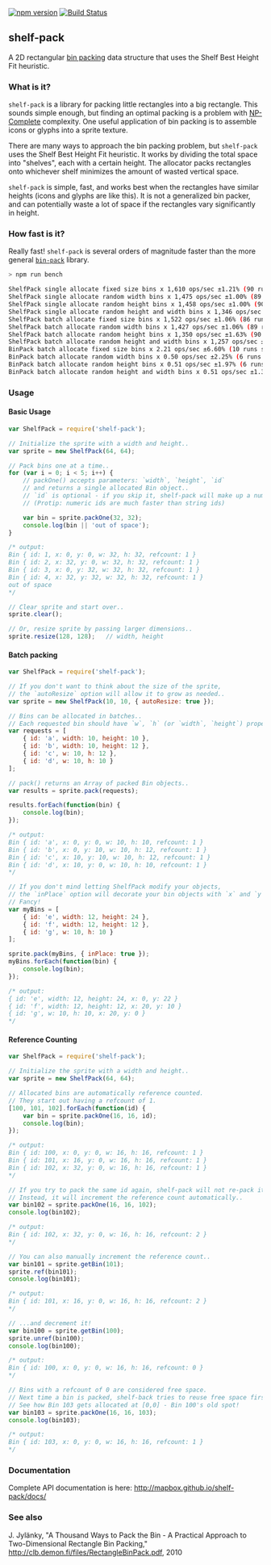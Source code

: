 [![npm version](https://badge.fury.io/js/shelf-pack.svg)](https://badge.fury.io/js/shelf-pack)
[![Build Status](https://circleci.com/gh/mapbox/shelf-pack.svg?style=svg)](https://circleci.com/gh/mapbox/shelf-pack)

## shelf-pack

A 2D rectangular [bin packing](https://en.wikipedia.org/wiki/Bin_packing_problem)
data structure that uses the Shelf Best Height Fit heuristic.


### What is it?

`shelf-pack` is a library for packing little rectangles into a big rectangle.  This sounds simple enough,
but finding an optimal packing is a problem with [NP-Complete](https://en.wikipedia.org/wiki/NP-completeness)
complexity.  One useful application of bin packing is to assemble icons or glyphs into a sprite texture.

There are many ways to approach the bin packing problem, but `shelf-pack` uses the Shelf Best
Height Fit heuristic.  It works by dividing the total space into "shelves", each with a certain height.
The allocator packs rectangles onto whichever shelf minimizes the amount of wasted vertical space.

`shelf-pack` is simple, fast, and works best when the rectangles have similar heights (icons and glyphs
are like this).  It is not a generalized bin packer, and can potentially waste a lot of space if the
rectangles vary significantly in height.


### How fast is it?

Really fast!  `shelf-pack` is several orders of magnitude faster than the more general
[`bin-pack`](https://www.npmjs.com/package/bin-pack) library.

```bash
> npm run bench

ShelfPack single allocate fixed size bins x 1,610 ops/sec ±1.21% (90 runs sampled)
ShelfPack single allocate random width bins x 1,475 ops/sec ±1.00% (89 runs sampled)
ShelfPack single allocate random height bins x 1,458 ops/sec ±1.00% (90 runs sampled)
ShelfPack single allocate random height and width bins x 1,346 ops/sec ±0.96% (89 runs sampled)
ShelfPack batch allocate fixed size bins x 1,522 ops/sec ±1.06% (86 runs sampled)
ShelfPack batch allocate random width bins x 1,427 ops/sec ±1.06% (89 runs sampled)
ShelfPack batch allocate random height bins x 1,350 ops/sec ±1.63% (90 runs sampled)
ShelfPack batch allocate random height and width bins x 1,257 ops/sec ±1.02% (89 runs sampled)
BinPack batch allocate fixed size bins x 2.21 ops/sec ±6.60% (10 runs sampled)
BinPack batch allocate random width bins x 0.50 ops/sec ±2.25% (6 runs sampled)
BinPack batch allocate random height bins x 0.51 ops/sec ±1.97% (6 runs sampled)
BinPack batch allocate random height and width bins x 0.51 ops/sec ±1.37% (6 runs sampled)
```


### Usage

#### Basic Usage

```js
var ShelfPack = require('shelf-pack');

// Initialize the sprite with a width and height..
var sprite = new ShelfPack(64, 64);

// Pack bins one at a time..
for (var i = 0; i < 5; i++) {
    // packOne() accepts parameters: `width`, `height`, `id`
    // and returns a single allocated Bin object..
    // `id` is optional - if you skip it, shelf-pack will make up a number for you..
    // (Protip: numeric ids are much faster than string ids)

    var bin = sprite.packOne(32, 32);
    console.log(bin || 'out of space');
}

/* output:
Bin { id: 1, x: 0, y: 0, w: 32, h: 32, refcount: 1 }
Bin { id: 2, x: 32, y: 0, w: 32, h: 32, refcount: 1 }
Bin { id: 3, x: 0, y: 32, w: 32, h: 32, refcount: 1 }
Bin { id: 4, x: 32, y: 32, w: 32, h: 32, refcount: 1 }
out of space
*/

// Clear sprite and start over..
sprite.clear();

// Or, resize sprite by passing larger dimensions..
sprite.resize(128, 128);   // width, height

```


#### Batch packing

```js
var ShelfPack = require('shelf-pack');

// If you don't want to think about the size of the sprite,
// the `autoResize` option will allow it to grow as needed..
var sprite = new ShelfPack(10, 10, { autoResize: true });

// Bins can be allocated in batches..
// Each requested bin should have `w`, `h` (or `width`, `height`) properties..
var requests = [
    { id: 'a', width: 10, height: 10 },
    { id: 'b', width: 10, height: 12 },
    { id: 'c', w: 10, h: 12 },
    { id: 'd', w: 10, h: 10 }
];

// pack() returns an Array of packed Bin objects..
var results = sprite.pack(requests);

results.forEach(function(bin) {
    console.log(bin);
});

/* output:
Bin { id: 'a', x: 0, y: 0, w: 10, h: 10, refcount: 1 }
Bin { id: 'b', x: 0, y: 10, w: 10, h: 12, refcount: 1 }
Bin { id: 'c', x: 10, y: 10, w: 10, h: 12, refcount: 1 }
Bin { id: 'd', x: 10, y: 0, w: 10, h: 10, refcount: 1 }
*/

// If you don't mind letting ShelfPack modify your objects,
// the `inPlace` option will decorate your bin objects with `x` and `y` properties.
// Fancy!
var myBins = [
    { id: 'e', width: 12, height: 24 },
    { id: 'f', width: 12, height: 12 },
    { id: 'g', w: 10, h: 10 }
];

sprite.pack(myBins, { inPlace: true });
myBins.forEach(function(bin) {
    console.log(bin);
});

/* output:
{ id: 'e', width: 12, height: 24, x: 0, y: 22 }
{ id: 'f', width: 12, height: 12, x: 20, y: 10 }
{ id: 'g', w: 10, h: 10, x: 20, y: 0 }
*/

```

#### Reference Counting

```js
var ShelfPack = require('shelf-pack');

// Initialize the sprite with a width and height..
var sprite = new ShelfPack(64, 64);

// Allocated bins are automatically reference counted.
// They start out having a refcount of 1.
[100, 101, 102].forEach(function(id) {
    var bin = sprite.packOne(16, 16, id);
    console.log(bin);
});

/* output:
Bin { id: 100, x: 0, y: 0, w: 16, h: 16, refcount: 1 }
Bin { id: 101, x: 16, y: 0, w: 16, h: 16, refcount: 1 }
Bin { id: 102, x: 32, y: 0, w: 16, h: 16, refcount: 1 }
*/

// If you try to pack the same id again, shelf-pack will not re-pack it.
// Instead, it will increment the reference count automatically..
var bin102 = sprite.packOne(16, 16, 102);
console.log(bin102);

/* output:
Bin { id: 102, x: 32, y: 0, w: 16, h: 16, refcount: 2 }
*/

// You can also manually increment the reference count..
var bin101 = sprite.getBin(101);
sprite.ref(bin101);
console.log(bin101);

/* output:
Bin { id: 101, x: 16, y: 0, w: 16, h: 16, refcount: 2 }
*/

// ...and decrement it!
var bin100 = sprite.getBin(100);
sprite.unref(bin100);
console.log(bin100);

/* output:
Bin { id: 100, x: 0, y: 0, w: 16, h: 16, refcount: 0 }
*/

// Bins with a refcount of 0 are considered free space.
// Next time a bin is packed, shelf-back tries to reuse free space first.
// See how Bin 103 gets allocated at [0,0] - Bin 100's old spot!
var bin103 = sprite.packOne(16, 16, 103);
console.log(bin103);

/* output:
Bin { id: 103, x: 0, y: 0, w: 16, h: 16, refcount: 1 }
*/

```


### Documentation

Complete API documentation is here:  http://mapbox.github.io/shelf-pack/docs/


### See also

J. Jylänky, "A Thousand Ways to Pack the Bin - A Practical
Approach to Two-Dimensional Rectangle Bin Packing,"
http://clb.demon.fi/files/RectangleBinPack.pdf, 2010
